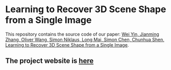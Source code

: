 # Learning to Recover 3D Scene Shape from a Single Image
This repository contains the source code of our paper:
[Wei Yin, Jianming Zhang, Oliver Wang, Simon Niklaus, Long Mai, Simon Chen, Chunhua Shen, Learning to Recover 3D Scene Shape from a Single Image](https://arxiv.org/abs/2012.09365).
## The project website is [here](https://yvanyin.github.io/LearnShape.github.io/)
